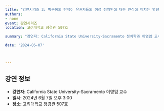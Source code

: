 ```yaml
---
title: "강연시리즈 3: 박근혜의 탄핵이 유권자들의 여성 정치인에 대한 인식에 미치는 영향"
authors: 
- none
event: 강연시리즈
location: 고려대학교 정경관 507호

summary: "강연자: California State University-Sacramento 정치학과 이영임 교수"

date: '2024-06-07'



---
```

<div class="lecture-content">

## 강연 정보
- **강연자**: California State University-Sacramento 이영임 교수
- **일시**: 2024년 6월 7일 오후 3:00
- **장소**: 고려대학교 정경관 507호

</div>